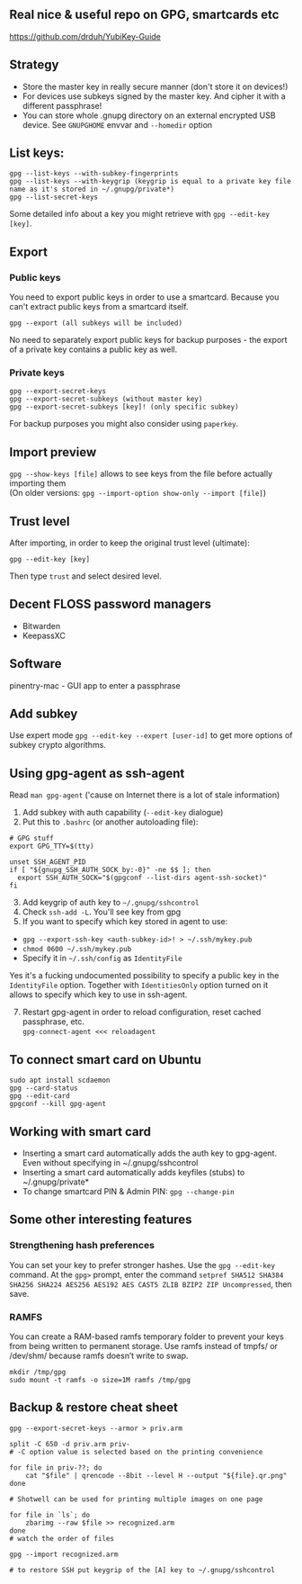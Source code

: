 ## Real nice & useful repo on GPG, smartcards etc
https://github.com/drduh/YubiKey-Guide

## Strategy
* Store the master key in really secure manner (don't store it on devices!)
* For devices use subkeys signed by the master key. And cipher it with a different passphrase!
* You can store whole .gnupg directory on an external encrypted USB device. See `GNUPGHOME` envvar and `--homedir` option

## List keys:
```
gpg --list-keys --with-subkey-fingerprints
gpg --list-keys --with-keygrip (keygrip is equal to a private key file name as it's stored in ~/.gnupg/private*)
gpg --list-secret-keys
```
Some detailed info about a key you might retrieve with `gpg --edit-key [key]`.

## Export
### Public keys
You need to export public keys in order to use a smartcard. Because you can't extract public keys from a smartcard itself.
```
gpg --export (all subkeys will be included)
```

No need to separately export public keys for backup purposes - the export of a private key contains a public key as well.

### Private keys
```
gpg --export-secret-keys
gpg --export-secret-subkeys (without master key)
gpg --export-secret-subkeys [key]! (only specific subkey)
```
For backup purposes you might also consider using `paperkey`.

## Import preview
`gpg --show-keys [file]` allows to see keys from the file before actually importing them  
(On older versions: `gpg --import-option show-only --import [file]`)

## Trust level
After importing, in order to keep the original trust level (ultimate):
```
gpg --edit-key [key]
```
Then type `trust` and select desired level.

## Decent FLOSS password managers
* Bitwarden
* KeepassXC

## Software
pinentry-mac - GUI app to enter a passphrase

## Add subkey
Use expert mode `gpg --edit-key --expert [user-id]` to get more options of subkey crypto algorithms.

## Using gpg-agent as ssh-agent
Read `man gpg-agent` ('cause on Internet there is a lot of stale information)
1. Add subkey with auth capability (`--edit-key` dialogue)
2. Put this to `.bashrc` (or another autoloading file):
```
# GPG stuff
export GPG_TTY=$(tty)

unset SSH_AGENT_PID
if [ "${gnupg_SSH_AUTH_SOCK_by:-0}" -ne $$ ]; then
  export SSH_AUTH_SOCK="$(gpgconf --list-dirs agent-ssh-socket)"
fi
```
3. Add keygrip of auth key to `~/.gnupg/sshcontrol`
5. Check `ssh-add -L`. You'll see key from gpg
6. If you want to specify which key stored in agent to use:
  * `gpg --export-ssh-key <auth-subkey-id>! > ~/.ssh/mykey.pub`
  * `chmod 0600 ~/.ssh/mykey.pub`
  * Specify it in `~/.ssh/config` as `IdentityFile`

Yes it's a fucking undocumented possibility to specify a public key in the `IdentityFile` option.
Together with `IdentitiesOnly` option turned on it allows to specify which key to use in ssh-agent.

7. Restart gpg-agent in order to reload configuration, reset cached passphrase, etc.  
`gpg-connect-agent <<< reloadagent`

## To connect smart card on Ubuntu
```
sudo apt install scdaemon
gpg --card-status
gpg --edit-card
gpgconf --kill gpg-agent
```

## Working with smart card
* Inserting a smart card automatically adds the auth key to gpg-agent. Even without specifying in ~/.gnupg/sshcontrol
* Inserting a smart card automatically adds keyfiles (stubs) to ~/.gnupg/private*
* To change smartcard PIN & Admin PIN: `gpg --change-pin`

## Some other interesting features
### Strengthening hash preferences
You can set your key to prefer stronger hashes. Use the `gpg --edit-key` command. At the `gpg>` prompt, enter the command `setpref SHA512 SHA384 SHA256 SHA224 AES256 AES192 AES CAST5 ZLIB BZIP2 ZIP Uncompressed`, then save.

### RAMFS
You can create a RAM-based ramfs temporary folder to prevent your keys from being written to permanent storage. Use ramfs instead of tmpfs/ or /dev/shm/ because ramfs doesn’t write to swap.
```
mkdir /tmp/gpg
sudo mount -t ramfs -o size=1M ramfs /tmp/gpg
```

## Backup & restore cheat sheet
```
gpg --export-secret-keys --armor > priv.arm

split -C 650 -d priv.arm priv-
# -C option value is selected based on the printing convenience

for file in priv-??; do
    cat "$file" | qrencode --8bit --level H --output "${file}.qr.png"
done

# Shotwell can be used for printing multiple images on one page

for file in `ls`; do
    zbarimg --raw $file >> recognized.arm
done
# watch the order of files

gpg --import recognized.arm

# to restore SSH put keygrip of the [A] key to ~/.gnupg/sshcontrol
```